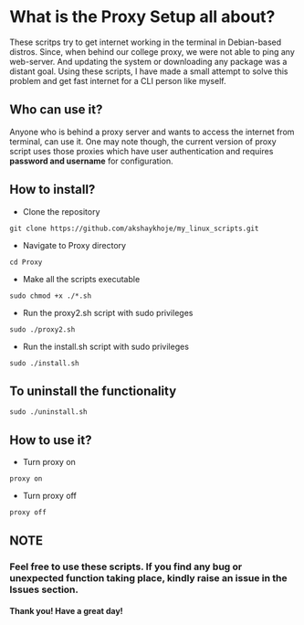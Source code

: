 # What is the Proxy Setup all about?

These scritps try to get internet working in the terminal in Debian-based distros. Since, when behind our college proxy, we were not able to ping any web-server. And updating the system or downloading any package was a distant goal. Using these scripts, I have made a small attempt to solve this problem and get fast internet for a CLI person like myself.

## Who can use it?

Anyone who is behind a proxy server and wants to access the internet from terminal, can use it. One may note though, the current version of proxy script uses those proxies which have user authentication and requires **password and username** for configuration.

## How to install?

- Clone the repository
```
git clone https://github.com/akshaykhoje/my_linux_scripts.git
```

- Navigate to Proxy directory
```
cd Proxy
```

- Make all the scripts executable
```
sudo chmod +x ./*.sh
```

- Run the proxy2.sh script with sudo privileges
```
sudo ./proxy2.sh
```

- Run the install.sh script with sudo privileges
```
sudo ./install.sh
```

## To uninstall the functionality 
```
sudo ./uninstall.sh
```

## How to use it?

- Turn proxy on
```
proxy on
```

- Turn proxy off
```
proxy off
```

## NOTE

### Feel free to use these scripts. If you find any bug or unexpected function taking place, kindly raise an issue in the Issues section.

#### Thank you! Have a great day!
